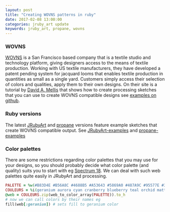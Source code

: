 ```yaml
---
layout: post
title: "Creating WOVNS patterns in ruby"
date: 2017-02-08 13:00:00
categories: jruby_art update
keywords: jruby_art, propane, wovns
---
```

### WOVNS

[WOVNS][wovns] is a San Francisco based company that is a textile studio and technology platform, giving designers access to the means of textile production.  Working with US textile manufacturers, they have developed a patent pending system for jacquard looms that enables textile production in quantities as small as a single yard. Customers simply access their selection of colors and qualities, apply them to their own designs. On their site is a tutorial by [David A. Mellis][mellis] that shows how to create processing sketches that you can use to create WOVNS compatible designs see [examples on github][github].

### Ruby versions

The latest [JRubyArt][jruby_art] and [propane][propane] versions feature example sketches that create WOVNS compatible output. See [JRubyArt-examples][jruby_art_examples] and [propane-examples][examples]

### Color palettes

There are some restrictions regarding color palettes that you may use for your designs, so you should probably decide what color palette (and quality) suits you to start with eg [Spectrum 18][divan]. We can deal with such web palettes quite easily in JRubyArt and processing.


```ruby
PALETTE = %w(#B83D4E #B56A8C #4688B5 #A53643 #5869A0 #487A9C #95577E #302D32 #0C0000 #020100 #070707)
COULEURS = %i(geranium aurora cyan cranberry blueberry teal orchid matte_black dark_crystal textured slick)
@web = COULEURS.zip(web_to_color_array(PALETTE)).to_h
# now we can call colors by their names eg
fill(web[:geranium]) # sets fill to geranium color
```

[divan]:http://www.wovns.com/palettes/divan/spectrum/18/
[propane]:https://github.com/ruby-processing/propane/
[jruby_art]:https://github.com/ruby-processing/JRubyArt/
[examples]:https://github.com/ruby-processing/propane-examples/tree/master/examples/WOVNS/
[jruby_art_examples]:https://github.com/ruby-processing/JRubyArt-examples/tree/master/examples/WOVNS/
[mellis]:http://web.media.mit.edu/~mellis/
[wovns]:http://www.wovns.com/
[github]:https://github.com/damellis/wovns-processing-examples/
